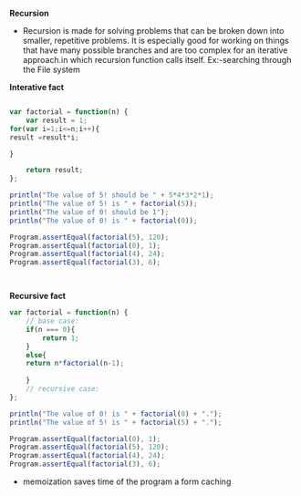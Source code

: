 
**Recursion**
* Recursion is made for solving problems that can be broken down into smaller, repetitive problems. It is especially good for working on things that have many possible branches and are too complex for an iterative approach.in which recursion function calls itself. Ex:-searching through the File system 

**Interative fact**
```js

var factorial = function(n) {
    var result = 1;
for(var i=1;i<=n;i++){
result =result*i;

}

    return result;
};

println("The value of 5! should be " + 5*4*3*2*1);
println("The value of 5! is " + factorial(5));
println("The value of 0! should be 1");
println("The value of 0! is " + factorial(0));

Program.assertEqual(factorial(5), 120);
Program.assertEqual(factorial(0), 1);
Program.assertEqual(factorial(4), 24);
Program.assertEqual(factorial(3), 6);




```

**Recursive fact**
```js
var factorial = function(n) {
	// base case: 
	if(n === 0){
	    return 1;
	}
	else{
	return n*factorial(n-1);
	
	}
	// recursive case:
}; 

println("The value of 0! is " + factorial(0) + ".");
println("The value of 5! is " + factorial(5) + ".");

Program.assertEqual(factorial(0), 1);
Program.assertEqual(factorial(5), 120);
Program.assertEqual(factorial(4), 24);
Program.assertEqual(factorial(3), 6);

```
* memoization saves time of the program a form caching 







```
